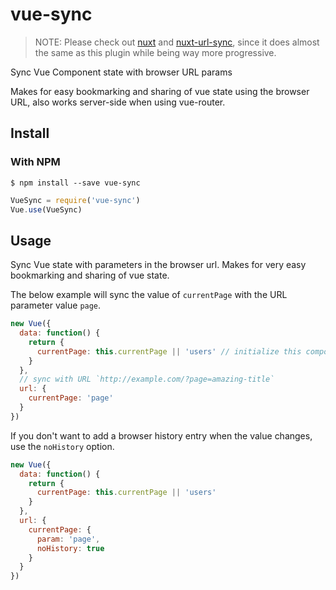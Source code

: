 # vue-sync

> NOTE: Please check out [nuxt](http://nuxtjs.org) and [nuxt-url-sync](https://github.com/buhrmi/nuxt-url-sync), since it does almost the same as this plugin while being way more progressive.

Sync Vue Component state with browser URL params

Makes for easy bookmarking and sharing of vue state using the browser URL, also works server-side when using vue-router.

## Install

### With NPM

    $ npm install --save vue-sync

```js
VueSync = require('vue-sync')
Vue.use(VueSync)
```

## Usage

Sync Vue state with parameters in the browser url. Makes for very easy bookmarking and sharing of vue state.

The below example will sync the value of `currentPage` with the URL parameter value `page`.

```js
new Vue({
  data: function() {
    return {
      currentPage: this.currentPage || 'users' // initialize this component data with the url param or set 'users' as a default
    }
  },
  // sync with URL `http://example.com/?page=amazing-title`
  url: {
    currentPage: 'page'
  }
})
```

If you don't want to add a browser history entry when the value changes, use the `noHistory` option.
  
```js
new Vue({
  data: function() {
    return {
      currentPage: this.currentPage || 'users'
    }
  },
  url: {
    currentPage: {
      param: 'page',
      noHistory: true
    }
  }
})
```
